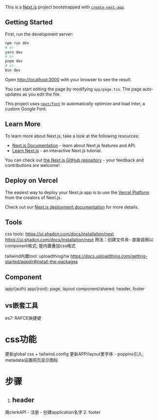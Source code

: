 This is a [Next.js](https://nextjs.org/) project bootstrapped with [`create-next-app`](https://github.com/vercel/next.js/tree/canary/packages/create-next-app).

## Getting Started

First, run the development server:

```bash
npm run dev
# or
yarn dev
# or
pnpm dev
# or
bun dev
```

Open [http://localhost:3000](http://localhost:3000) with your browser to see the result.

You can start editing the page by modifying `app/page.tsx`. The page auto-updates as you edit the file.

This project uses [`next/font`](https://nextjs.org/docs/basic-features/font-optimization) to automatically optimize and load Inter, a custom Google Font.

## Learn More

To learn more about Next.js, take a look at the following resources:

- [Next.js Documentation](https://nextjs.org/docs) - learn about Next.js features and API.
- [Learn Next.js](https://nextjs.org/learn) - an interactive Next.js tutorial.

You can check out [the Next.js GitHub repository](https://github.com/vercel/next.js/) - your feedback and contributions are welcome!

## Deploy on Vercel

The easiest way to deploy your Next.js app is to use the [Vercel Platform](https://vercel.com/new?utm_medium=default-template&filter=next.js&utm_source=create-next-app&utm_campaign=create-next-app-readme) from the creators of Next.js.

Check out our [Next.js deployment documentation](https://nextjs.org/docs/deployment) for more details.


## Tools
css tools: https://ui.shadcn.com/docs/installation/next
https://ui.shadcn.com/docs/installation/next
用法：创建文件夹- 直接调用以component格式; 能内置叠加css格式

tailwind内置tool: uploadthing/tw
https://docs.uploadthing.com/getting-started/appdir#install-the-packages

## Component
app/(auth)
app/(root): page, layout
component/shared: header, footer

## vs嵌套工具
es7: RAFCE快捷键

# css功能
更新global css + tailwind.config
更新APP/layout里字体 - poppins引入; metadata设置网页显示图标

# 步骤
1. header
   - 
用clerkAPI - 注册 - 创建application名字
2. footer